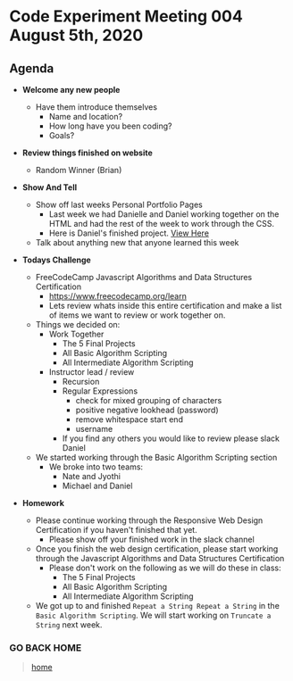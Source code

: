 # Code Experiment Meeting 004 August 5th, 2020

## Agenda
- **Welcome any new people**
  - Have them introduce themselves
    - Name and location?
    - How long have you been coding?
    - Goals?


- **Review things finished on website**
  - Random Winner (Brian)


- **Show And Tell**
  - Show off last weeks Personal Portfolio Pages
    - Last week we had Danielle and Daniel working together on the HTML and had the rest of the week to work through the CSS.
    - Here is Daniel's finished project.  [View Here](https://codepen.io/gleekzorp/full/GRZrLvd)
  - Talk about anything new that anyone learned this week


- **Todays Challenge**
  - FreeCodeCamp Javascript Algorithms and Data Structures Certification
    - https://www.freecodecamp.org/learn
    - Lets review whats inside this entire certification and make a list of items we want to review or work together on.
  - Things we decided on:
    - Work Together
      - The 5 Final Projects
      - All Basic Algorithm Scripting
      - All Intermediate Algorithm Scripting
    - Instructor lead / review
      - Recursion
      - Regular Expressions
        - check for mixed grouping of characters
        - positive negative lookhead (password)
        - remove whitespace start end
        - username
      - If you find any others you would like to review please slack Daniel
  - We started working through the Basic Algorithm Scripting section
    - We broke into two teams:
      - Nate and Jyothi
      - Michael and Daniel


- **Homework**
  - Please continue working through the Responsive Web Design Certification if you haven't finished that yet.
    - Please show off your finished work in the slack channel
  - Once you finish the web design certification, please start working through the Javascript Algorithms and Data Structures Certification
    - Please don't work on the following as we will do these in class:
      - The 5 Final Projects
      - All Basic Algorithm Scripting
      - All Intermediate Algorithm Scripting
  - We got up to and finished `Repeat a String Repeat a String` in the `Basic Algorithm Scripting`.  We will start working on `Truncate a String` next week.


### GO BACK HOME
> [home](../../../readme.md)